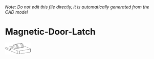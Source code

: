 ###### Note: Do not edit this file directly, it is automatically generated from the CAD model

# Magnetic-Door-Latch

![](/project.svg)



 

